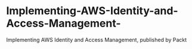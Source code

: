 # Implementing-AWS-Identity-and-Access-Management-
Implementing AWS Identity and Access Management, published by Packt
